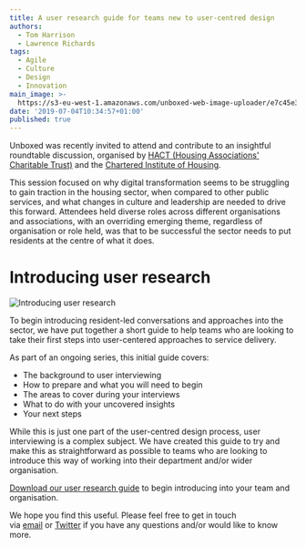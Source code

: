 ```yaml
---
title: A user research guide for teams new to user-centred design
authors:
  - Tom Harrison
  - Lawrence Richards
tags:
  - Agile
  - Culture
  - Design
  - Innovation
main_image: >-
  https://s3-eu-west-1.amazonaws.com/unboxed-web-image-uploader/e7c45e32061542df27eb7c73ea92ad29.png
date: '2019-07-04T10:34:57+01:00'
published: true
---
```

Unboxed was recently invited to attend and contribute to an insightful roundtable discussion, organised by [HACT (Housing Associations' Charitable Trust)](https://www.hact.org.uk/) and the [Chartered Institute of Housing](http://www.cih.org/).

This session focused on why digital transformation seems to be struggling to gain traction in the housing sector, when compared to other public services, and what changes in culture and leadership are needed to drive this forward. Attendees held diverse roles across different organisations and associations, with an overriding emerging theme, regardless of organisation or role held, was that to be successful the sector needs to put residents at the centre of what it does.



# Introducing user research

![Introducing user research](https://s3-eu-west-1.amazonaws.com/unboxed-web-image-uploader/e7c45e32061542df27eb7c73ea92ad29.png)



To begin introducing resident-led conversations and approaches into the sector, we have put together a short guide to help teams who are looking to take their first steps into user-centered approaches to service delivery.

As part of an ongoing series, this initial guide covers:

* The background to user interviewing 
* How to prepare and what you will need to begin 
* The areas to cover during your interviews 
* What to do with your uncovered insights 
* Your next steps 

While this is just one part of the user-centred design process, user interviewing is a complex subject. We have created this guide to try and make this as straightforward as possible to teams who are looking to introduce this way of working into their department and/or wider organisation.

[Download our user research guide](http://bit.ly/unboxed-user-interview-guide) to begin introducing into your team and organisation.

We hope you find this useful. Please feel free to get in touch via [email](mailto:hello@unboxed.co) or [Twitter](https://twitter.com/Ubxd) if you have any questions and/or would like to know more.
